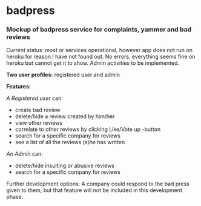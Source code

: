 # badpress
### Mockup of badpress service for complaints, yammer and bad reviews

Current status: most or services operational, 
however app does not run on heroku for reason I have not found out.
No errors, everything seems fine on heroku but cannot get it to show.
Admin activities to be implemented.

**Two user profiles:** registered user and admin

**Features:**

*A Registered user* can:
 * create bad review
 * delete/hide a review created by him/her
 * view other reviews
 * correlate to other reviews by clicking Like/Vote up -button
 * search for a specific company for reviews
 * see a list of all the reviews (s)he has written

*An Admin* can:
 * delete/hide insulting or abusive reviews
 * search for a specific company for reviews


Further development options: 
A company could respond to the bad press given to them, but that feature will not be included in this development phase.

